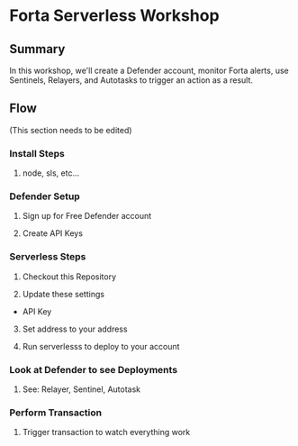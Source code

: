 # Forta Serverless Workshop


## Summary

In this workshop, we'll create a Defender account, monitor Forta alerts, use Sentinels, Relayers, and Autotasks to trigger an action as a result.  

## Flow

(This section needs to be edited)

### Install Steps

1. node, sls, etc...

### Defender Setup

1. Sign up for Free Defender account

2. Create API Keys

### Serverless Steps

1. Checkout this Repository

2. Update these settings 
- API Key

3. Set address to your address

4. Run serverlesss to deploy to your account

### Look at Defender to see Deployments

1. See: Relayer, Sentinel, Autotask

### Perform Transaction

1. Trigger transaction to watch everything work 
